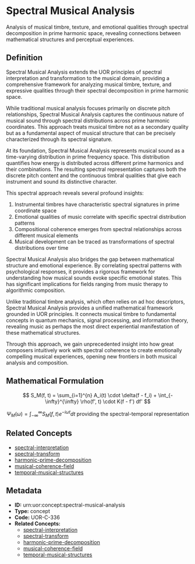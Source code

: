 # Spectral Musical Analysis

Analysis of musical timbre, texture, and emotional qualities through spectral decomposition in prime harmonic space, revealing connections between mathematical structures and perceptual experiences.

## Definition

Spectral Musical Analysis extends the UOR principles of spectral interpretation and transformation to the musical domain, providing a comprehensive framework for analyzing musical timbre, texture, and expressive qualities through their spectral decomposition in prime harmonic space.

While traditional musical analysis focuses primarily on discrete pitch relationships, Spectral Musical Analysis captures the continuous nature of musical sound through spectral distributions across prime harmonic coordinates. This approach treats musical timbre not as a secondary quality but as a fundamental aspect of musical structure that can be precisely characterized through its spectral signature.

At its foundation, Spectral Musical Analysis represents musical sound as a time-varying distribution in prime frequency space. This distribution quantifies how energy is distributed across different prime harmonics and their combinations. The resulting spectral representation captures both the discrete pitch content and the continuous timbral qualities that give each instrument and sound its distinctive character.

This spectral approach reveals several profound insights:

1. Instrumental timbres have characteristic spectral signatures in prime coordinate space
2. Emotional qualities of music correlate with specific spectral distribution patterns
3. Compositional coherence emerges from spectral relationships across different musical elements
4. Musical development can be traced as transformations of spectral distributions over time

Spectral Musical Analysis also bridges the gap between mathematical structure and emotional experience. By correlating spectral patterns with psychological responses, it provides a rigorous framework for understanding how musical sounds evoke specific emotional states. This has significant implications for fields ranging from music therapy to algorithmic composition.

Unlike traditional timbre analysis, which often relies on ad hoc descriptors, Spectral Musical Analysis provides a unified mathematical framework grounded in UOR principles. It connects musical timbre to fundamental concepts in quantum mechanics, signal processing, and information theory, revealing music as perhaps the most direct experiential manifestation of these mathematical structures.

Through this approach, we gain unprecedented insight into how great composers intuitively work with spectral coherence to create emotionally compelling musical experiences, opening new frontiers in both musical analysis and composition.

## Mathematical Formulation

$$
S_M(f, t) = \sum_{i=1}^{n} A_i(t) \cdot \delta(f - f_i) + \int_{-\infty}^{\infty} \rho(f', t) \cdot K(f - f') df'
$$

$$
\Psi_M(\omega) = \int_{-\infty}^{\infty} S_M(f, t) e^{-i\omega t} dt \text{ providing the spectral-temporal representation}
$$

## Related Concepts

- [spectral-interpretation](./spectral-interpretation.md)
- [spectral-transform](./spectral-transform.md)
- [harmonic-prime-decomposition](./harmonic-prime-decomposition.md)
- [musical-coherence-field](./musical-coherence-field.md)
- [temporal-musical-structures](./temporal-musical-structures.md)

## Metadata

- **ID:** urn:uor:concept:spectral-musical-analysis
- **Type:** concept
- **Code:** UOR-C-336
- **Related Concepts:**
  - [spectral-interpretation](./spectral-interpretation.md)
  - [spectral-transform](./spectral-transform.md)
  - [harmonic-prime-decomposition](./harmonic-prime-decomposition.md)
  - [musical-coherence-field](./musical-coherence-field.md)
  - [temporal-musical-structures](./temporal-musical-structures.md)

